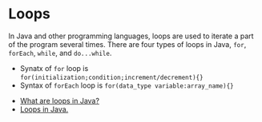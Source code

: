 # Loops

In Java and other programming languages, loops are used to iterate a part of the program several times. There are four types of loops in Java, `for`, `forEach`, `while`, and `do...while`.

* Synatx of `for` loop is `for(initialization;condition;increment/decrement){}`
* Syntax of `forEach` loop is `for(data_type variable:array_name){}`


- [What are loops in Java?](https://www.javatpoint.com/java-for-loop)
- [ Loops in Java.](https://www.programiz.com/java-programming/for-loop)
